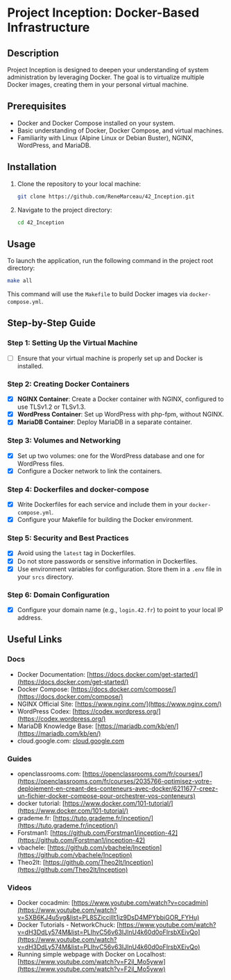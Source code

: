 # Project Inception: Docker-Based Infrastructure

## Description
Project Inception is designed to deepen your understanding of system administration by leveraging Docker. The goal is to virtualize multiple Docker images, creating them in your personal virtual machine.

## Prerequisites
- Docker and Docker Compose installed on your system.
- Basic understanding of Docker, Docker Compose, and virtual machines.
- Familiarity with Linux (Alpine Linux or Debian Buster), NGINX, WordPress, and MariaDB.

## Installation
1. Clone the repository to your local machine:
    ```bash
    git clone https://github.com/ReneMarceau/42_Inception.git
    ```
2. Navigate to the project directory:
    ```bash
    cd 42_Inception
    ```

## Usage
To launch the application, run the following command in the project root directory:
```bash
make all
```
This command will use the `Makefile` to build Docker images via `docker-compose.yml`.

## Step-by-Step Guide

### Step 1: Setting Up the Virtual Machine
- [ ] Ensure that your virtual machine is properly set up and Docker is installed.

### Step 2: Creating Docker Containers
- [x] **NGINX Container**: Create a Docker container with NGINX, configured to use TLSv1.2 or TLSv1.3.
- [x] **WordPress Container**: Set up WordPress with php-fpm, without NGINX.
- [x] **MariaDB Container**: Deploy MariaDB in a separate container.

### Step 3: Volumes and Networking
- [x] Set up two volumes: one for the WordPress database and one for WordPress files.
- [x] Configure a Docker network to link the containers.

### Step 4: Dockerfiles and docker-compose
- [x] Write Dockerfiles for each service and include them in your `docker-compose.yml`.
- [x] Configure your Makefile for building the Docker environment.

### Step 5: Security and Best Practices
- [x] Avoid using the `latest` tag in Dockerfiles.
- [x] Do not store passwords or sensitive information in Dockerfiles.
- [x] Use environment variables for configuration. Store them in a `.env` file in your `srcs` directory.

### Step 6: Domain Configuration
- [x] Configure your domain name (e.g., `login.42.fr`) to point to your local IP address.

## Useful Links

### Docs
- Docker Documentation: [https://docs.docker.com/get-started/](https://docs.docker.com/get-started/)
- Docker Compose: [https://docs.docker.com/compose/](https://docs.docker.com/compose/)
- NGINX Official Site: [https://www.nginx.com/](https://www.nginx.com/)
- WordPress Codex: [https://codex.wordpress.org/](https://codex.wordpress.org/)
- MariaDB Knowledge Base: [https://mariadb.com/kb/en/](https://mariadb.com/kb/en/)
- cloud.google.com: [cloud.google.com](https://cloud.google.com/architecture/best-practices-for-building-containers)

### Guides
- openclassrooms.com: [https://openclassrooms.com/fr/courses/](https://openclassrooms.com/fr/courses/2035766-optimisez-votre-deploiement-en-creant-des-conteneurs-avec-docker/6211677-creez-un-fichier-docker-compose-pour-orchestrer-vos-conteneurs)
- docker tutorial: [https://www.docker.com/101-tutorial/](https://www.docker.com/101-tutorial/)
- grademe.fr: [https://tuto.grademe.fr/inception/](https://tuto.grademe.fr/inception/)
- Forstman1: [https://github.com/Forstman1/inception-42](https://github.com/Forstman1/inception-42)
- vbachele: [https://github.com/vbachele/Inception](https://github.com/vbachele/Inception)
- Theo2lt: [https://github.com/Theo2lt/Inception](https://github.com/Theo2lt/Inception)

### Videos
- Docker cocadmin: [https://www.youtube.com/watch?v=cocadmin](https://www.youtube.com/watch?v=SXB6KJ4u5vg&list=PL8SZiccjllt1jz9DsD4MPYbbiGOR_FYHu)
- Docker Tutorials - NetworkChuck: [https://www.youtube.com/watch?v=dH3DdLy574M&list=PLIhvC56v63IJlnU4k60d0oFIrsbXEivQo](https://www.youtube.com/watch?v=dH3DdLy574M&list=PLIhvC56v63IJlnU4k60d0oFIrsbXEivQo)
- Running simple webpage with Docker on Localhost: [https://www.youtube.com/watch?v=F2il_Mo5yww](https://www.youtube.com/watch?v=F2il_Mo5yww)
